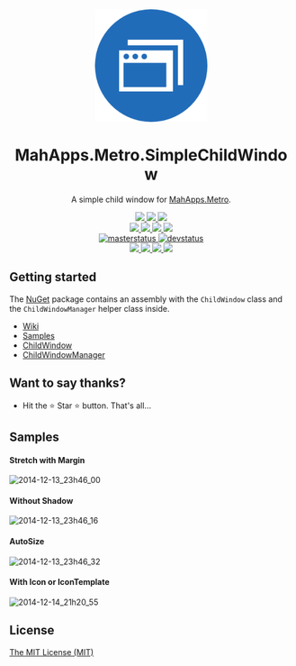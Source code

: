 <div align="center">
  <a href="https://github.com/punker76/MahApps.Metro.SimpleChildWindow">
    <img alt="MahApps.Metro.SimpleChildWindow" width="200" heigth="200" src="./src/MahApps.Metro.SimpleChildWindow.png">
  </a>
  <h1>MahApps.Metro.SimpleChildWindow</h1>
  <p>
    A simple child window for <a href="https://github.com/MahApps/MahApps.Metro">MahApps.Metro</a>.
  </p>
  <a href="https://gitter.im/punker76/MahApps.Metro.SimpleChildWindow">
    <img src="https://img.shields.io/badge/Gitter-Join%20Chat-green.svg?style=flat-square">
  </a>
  <a href="https://twitter.com/punker76">
    <img src="https://img.shields.io/badge/twitter-%40punker76-55acee.svg?style=flat-square">
  </a>
  <a href="./LICENSE">
    <img src="https://img.shields.io/badge/license-MIT-blue.svg?style=flat-square">
  </a>
  <br />
  <a href="https://www.nuget.org/packages/MahApps.Metro.SimpleChildWindow">
    <img src="https://img.shields.io/nuget/dt/MahApps.Metro.SimpleChildWindow.svg?style=flat-square">
  </a>
  <a href="https://www.nuget.org/packages/MahApps.Metro.SimpleChildWindow">
    <img src="https://img.shields.io/nuget/v/MahApps.Metro.SimpleChildWindow.svg?style=flat-square">
  </a>
  <a href="https://www.nuget.org/packages/MahApps.Metro.SimpleChildWindow">
    <img src="https://img.shields.io/nuget/vpre/MahApps.Metro.SimpleChildWindow.svg?style=flat-square&label=nuget-pre">
  </a>
  <a href="https://github.com/punker76/MahApps.Metro.SimpleChildWindow/releases/latest">
    <img src="https://img.shields.io/github/release/punker76/MahApps.Metro.SimpleChildWindow.svg?style=flat-square">
  </a>
  <br />
  <a href="https://ci.appveyor.com/project/punker76/mahapps-metro-simplechildwindow/branch/master">
    <img alt="masterstatus" src="https://img.shields.io/appveyor/ci/punker76/mahapps-metro-simplechildwindow/master.svg?style=flat-square&&label=master">
  </a>
  <a href="https://ci.appveyor.com/project/punker76/mahapps-metro-simplechildwindow/branch/dev">
    <img alt="devstatus" src="https://img.shields.io/appveyor/ci/punker76/mahapps-metro-simplechildwindow/dev.svg?style=flat-square&&label=dev">
  </a>
  <br />
  <a href="https://github.com/punker76/MahApps.Metro.SimpleChildWindow/issues">
    <img src="https://img.shields.io/github/issues-raw/punker76/MahApps.Metro.SimpleChildWindow.svg?style=flat-square">
  </a>
  <a href="https://github.com/punker76/MahApps.Metro.SimpleChildWindow/issues">
    <img src="https://img.shields.io/github/issues-closed-raw/punker76/MahApps.Metro.SimpleChildWindow.svg?style=flat-square">
  </a>
  <a href="https://github.com/punker76/MahApps.Metro.SimpleChildWindow/issues">
    <img src="https://img.shields.io/github/issues-pr-raw/punker76/MahApps.Metro.SimpleChildWindow.svg?style=flat-square">
  </a>
  <a href="https://github.com/punker76/MahApps.Metro.SimpleChildWindow/issues">
    <img src="https://img.shields.io/github/issues-pr-closed-raw/punker76/MahApps.Metro.SimpleChildWindow.svg?style=flat-square">
  </a>
</div>

## Getting started

The [NuGet](https://www.nuget.org/packages/MahApps.Metro.SimpleChildWindow) package contains an assembly with the `ChildWindow` class and the `ChildWindowManager` helper class inside.

* [Wiki][wiki]
* [Samples][samples]
* [ChildWindow][childwindow]
* [ChildWindowManager][childwindowmanager]

## Want to say thanks?

* Hit the :star: Star :star: button. That's all...

## Samples

#### Stretch with Margin

![2014-12-13_23h46_00](https://user-images.githubusercontent.com/658431/28338627-de8c2890-6c09-11e7-99c3-c424e2c588a2.png)

#### Without Shadow

![2014-12-13_23h46_16](https://user-images.githubusercontent.com/658431/28338628-dea5f8e2-6c09-11e7-8349-8bce5cf7a1c8.png)

#### AutoSize

![2014-12-13_23h46_32](https://user-images.githubusercontent.com/658431/28338629-dea8afba-6c09-11e7-8b7d-cf7e2db2fa82.png)

#### With Icon or IconTemplate

![2014-12-14_21h20_55](https://user-images.githubusercontent.com/658431/28338630-deacb9ca-6c09-11e7-8bdf-054fb008afd6.png)

## License

[The MIT License (MIT)](./LICENSE)

[wiki]: https://github.com/punker76/MahApps.Metro.SimpleChildWindow/wiki
[childwindow]: https://github.com/punker76/MahApps.Metro.SimpleChildWindow/wiki/ChildWindow
[childwindowmanager]: https://github.com/punker76/MahApps.Metro.SimpleChildWindow/wiki/ChildWindowManager
[samples]: https://github.com/punker76/MahApps.Metro.SimpleChildWindow/wiki/Samples
